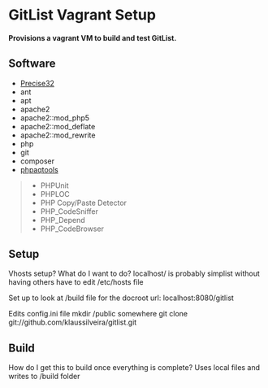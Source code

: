 # GitList Vagrant Setup

#### Provisions a vagrant VM to build and test GitList.


## Software

- [Precise32](http://files.vagrantup.com/precise32.box)
- ant
- apt
- apache2
- apache2::mod_php5
- apache2::mod_deflate
- apache2::mod_rewrite
- php
- git
- composer
- [phpaqtools](pear.phpaqtools.org)
> - PHPUnit
> - PHPLOC
> - PHP Copy/Paste Detector
> - PHP_CodeSniffer
> - PHP_Depend
> - PHP_CodeBrowser

## Setup

Vhosts setup?
What do I want to do?
localhost/ is probably simplist without having others have to edit /etc/hosts file

Set up to look at /build file for the docroot
url: localhost:8080/gitlist

Edits config.ini file
mkdir /public  somewhere
git clone git://github.com/klaussilveira/gitlist.git

## Build

How do I get this to build once everything is complete?
Uses local files and writes to /build folder